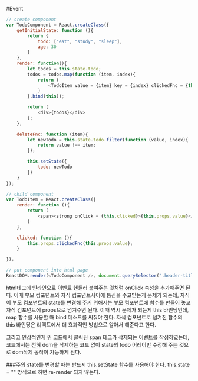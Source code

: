 #Event

```javascript
// create component
var TodoComponent = React.createClass({
    getInitialState: function (){
        return {
            todo: ["eat", "study", "sleep"],
            age: 30
        }
    },
    render: function(){
        let todos = this.state.todo;
        todos = todos.map(function (item, index){
            return (
                <TodoItem value = {item} key = {index} clickedFnc = {this.deleteFnc} />
            )
        }.bind(this));

        return (
            <div>{todos}</div>
        );
    },

    deleteFnc: function (item){
        let newTodo = this.state.todo.filter(function (value, index){
            return value !== item;
        });

        this.setState({
            todo: newTodo
        })
    }
});

// child component
var TodoItem = React.createClass({
    render: function (){
        return (
            <span><strong onClick = {this.clicked}>{this.props.value}</strong></span>
        )
    },

    clicked: function (){
        this.props.clickedFnc(this.props.value);
    }

});

// put component into html page
ReactDOM.render(<TodoComponent />, document.querySelector(".header-title"));
```

html테그에 인라인으로 이벤트 헨들러 붙여주는 것처럼 onClick 속성을 추가해주면 된다. 이때 부모 컴포넌트와 자식 컴포넌트사이에 통신을 주고받는게 문제가 되는데, 자식이 부모 컴포넌트의 
state를 변경해 주기 위해서는 부모 컴포넌트에 함수를 만들어 놓고 자식 컴포넌트에 props으로 넘겨주면 된다. 이때 역시 문제가 되는게 this 바인딩인데, map 함수를 사용할 때 bind 메소드를 써줘야 한다. 자식 컴포넌트로 넘겨진 함수의 this 바인딩은 리액트에서 더 효과적인 방법으로 알아서 해준다고 한다.

그리고 인상적인게 위 코드에서 클릭된 span 테그가 삭제되는 이벤트를 작성하였는데, 코드에서는 전혀 dom을 삭제하는 코드 없이 state의 todo 어레이만 수정해 주는 것으로 dom삭제 동작이 가능하게 된다. 

###주의 
state를 변경할 때는 반드시 this.setState 함수를 사용해야 한다. this.state = "" 방식으로 하면 re-render 되지 않는다.
